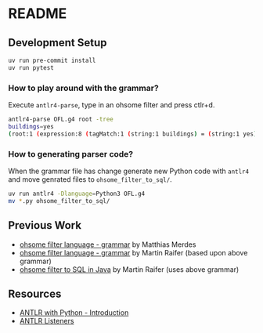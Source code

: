 # README

## Development Setup

```sh
uv run pre-commit install
uv run pytest
```

### How to play around with the grammar?

Execute `antlr4-parse`, type in an ohsome filter and press ctlr+d.

```sh
antlr4-parse OFL.g4 root -tree
buildings=yes
(root:1 (expression:8 (tagMatch:1 (string:1 buildings) = (string:1 yes))) <EOF>)
```

### How to generating parser code?

When the grammar file has change generate new Python code with `antlr4` and move genrated files to `ohsome_filter_to_sql/`.

```sh
uv run antlr4 -Dlanguage=Python3 OFL.g4
mv *.py ohsome_filter_to_sql/
```

## Previous Work

- [ohsome filter language - grammar](https://gitlab.heigit.org/giscience/big-data/ohsome/ohsome-now/ohsome-now-app/-/blob/main/backend/src/main/antlr/org/heigit/ohsome/filter/OFL.g4) by Matthias Merdes
- [ohsome filter language - grammar](https://gitlab.heigit.org/-/snippets/62) by Martin Raifer (based upon above grammar)
- [ohsome filter to SQL in Java](https://gitlab.heigit.org/martin/ohsome-filter-language-example/-/blob/main/src/main/java/org/heigit/ohsome/OhsomeFilterToSql.java?ref_type=heads) by Martin Raifer (uses above grammar)

## Resources

- [ANTLR with Python - Introduction](https://yetanotherprogrammingblog.medium.com/antlr-with-python-974c756bdb1b)
- [ANTLR Listeners](https://github.com/antlr/antlr4/blob/master/doc/listeners.md)
